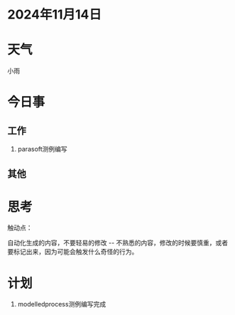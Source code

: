 # 2024年11月14日
# 天气
小雨
# 今日事
## 工作
1. parasoft测例编写

## 其他 


# 思考
触动点：

自动化生成的内容，不要轻易的修改 -- 不熟悉的内容，修改的时候要慎重，或者要标记出来，因为可能会触发什么奇怪的行为。

# 计划
1. modelledprocess测例编写完成